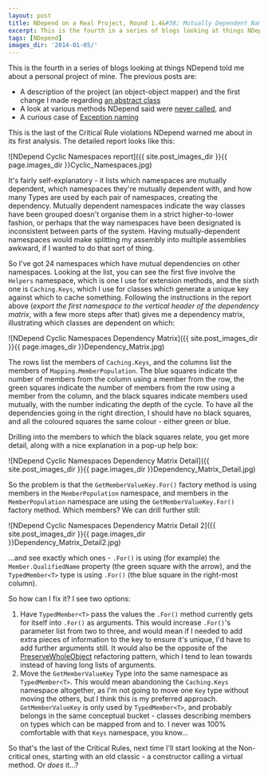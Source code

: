 ```yaml
---
layout: post
title: NDepend on a Real Project, Round 1.4&#58; Mutually Dependent Namespaces
excerpt: This is the fourth in a series of blogs looking at things NDepend told me about a personal project of mine - this time mutually-dependent namespaces.
tags: [NDepend]
images_dir: '2014-01-05/'
---
```


This is the fourth in a series of blogs looking at things NDepend told me about a personal project 
of mine. The previous posts are:

- A description of the project (an object-object mapper) and the first change I made regarding [an 
  abstract class](ndepend-real-project-dashboard-abstract-class-constructor)
- A look at various methods NDepend said were [never called](ndepend-real-project-dead-methods), and
- A curious case of [Exception naming](ndepend-real-project-exception-naming)

This is the last of the Critical Rule violations NDepend warned me about in its first analysis. The 
detailed report looks like this:

![NDepend Cyclic Namespaces report]({{ site.post_images_dir }}{{ page.images_dir }}Cyclic_Namespaces.jpg)

It's fairly self-explanatory - it lists which namespaces are mutually dependent, which namespaces 
they're mutually dependent with, and how many Types are used by each pair of namespaces, creating 
the dependency. Mutually dependent namespaces indicate the way classes have been grouped doesn't 
organise them in a strict higher-to-lower fashion, or perhaps that the way namespaces have been 
designated is inconsistent between parts of the system. Having mutually-dependent namespaces would 
make splitting my assembly into multiple assemblies awkward, if I wanted to do that sort of thing.

So I've got 24 namespaces which have mutual dependencies on other namespaces. Looking at the list, 
you can see the first five involve the `Helpers` namespace, which is one I use for extension methods, 
and the sixth one is `Caching.Keys`, which I use for classes which generate a unique key against 
which to cache something. Following the instructions in the report above (_export the first namespace 
to the vertical header of the dependency matrix_, with a few more steps after that) gives me a 
dependency matrix, illustrating which classes are dependent on which:

![NDepend Cyclic Namespaces Dependency Matrix]({{ site.post_images_dir }}{{ page.images_dir }}Dependency_Matrix.jpg)

The rows list the members of `Caching.Keys`, and the columns list the members of `Mapping.MemberPopulation`. 
The blue squares indicate the number of members from the column using a member from the row, the 
green squares indicate the number of members from the row using a member from the column, and the 
black squares indicate members used mutually, with the number indicating the depth of the cycle. To 
have all the dependencies going in the right direction, I should have no black squares, and all the 
coloured squares the same colour - either green or blue.

Drilling into the members to which the black squares relate, you get more detail, along with a nice 
explanation in a pop-up help box:

![NDepend Cyclic Namespaces Dependency Matrix Detail]({{ site.post_images_dir }}{{ page.images_dir }}Dependency_Matrix_Detail.jpg)

So the problem is that the `GetMemberValueKey.For()` factory method is using members in the 
`MemberPopulation` namespace, and members in the `MemberPopulation` namespace are using the 
`GetMemberValueKey.For()` factory method. Which members? We can drill further still:

![NDepend Cyclic Namespaces Dependency Matrix Detail 2]({{ site.post_images_dir }}{{ page.images_dir }}Dependency_Matrix_Detail2.jpg)

...and see exactly which ones - `.For()` is using (for example) the `Member.QualifiedName` property 
(the green square with the arrow), and the `TypedMember<T>` type is using `.For()` (the blue square 
in the right-most column).

So how can I fix it? I see two options:

1. Have `TypedMember<T>` pass the values the `.For()` method currently gets for itself into `.For()` 
   as arguments. This would increase `.For()`'s parameter list from two to three, and would mean if 
   I needed to add extra pieces of information to the key to ensure it's unique, I'd have to add 
   further arguments still. It would also be the opposite of the 
   [PreserveWholeObject](https://www.refactoring.com/catalog/preserveWholeObject.html) refactoring 
   pattern, which I tend to lean towards instead of having long lists of arguments. 
2. Move the `GetMemberValueKey` Type into the same namespace as `TypedMember<T>`. This would mean 
   abandoning the `Caching.Keys` namespace altogether, as I'm not going to move one `Key` type 
   without moving the others, but I think this is my preferred approach. `GetMemberValueKey` is only 
   used by `TypedMember<T>`, and probably belongs in the same conceptual bucket - classes describing 
   members on types which can be mapped from and to. I never was 100% comfortable with that `Keys` 
   namespace, you know...

So that's the last of the Critical Rules, next time I'll start looking at the Non-critical ones, 
starting with an old classic - a constructor calling a virtual method. Or _does_ it...?